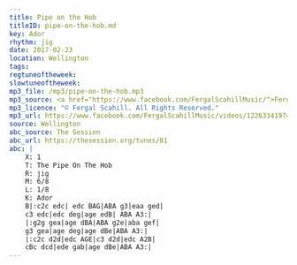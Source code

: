 ```yaml
---
title: Pipe on the Hob
titleID: pipe-on-the-hob.md
key: Ador
rhythm: jig
date: 2017-02-23
location: Wellington
tags:
regtuneoftheweek:
slowtuneoftheweek:
mp3_file: /mp3/pipe-on-the-hob.mp3
mp3_source: <a href="https://www.facebook.com/FergalScahillMusic/">Fergal Scahill</a>, member of <a href="http://www.webanjo3.com/">We Banjo 3</a>
mp3_licence: "© Fergal Scahill. All Rights Reserved."
mp3_url: https://www.facebook.com/FergalScahillMusic/videos/1226334197462913/
source: Wellington
abc_source: The Session
abc_url: https://thesession.org/tunes/81
abc: |
    X: 1
    T: The Pipe On The Hob
    R: jig
    M: 6/8
    L: 1/8
    K: Ador
    B|:c2c edc| edc BAG|ABA g3|eaa ged|
    c3 edc|edc deg|age edB| ABA A3:|
    |:g2g gea|age dBA|ABA g2e|aba gef|
    g3 gea|age deg|age dBe|ABA A3:|
    |:c2c d2d|edc AGE|c3 d2d|edc A2B|
    cBc dcd|ede gab|age dBe|ABA A3:|
---
```

